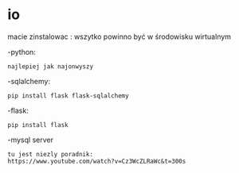 # io
macie zinstalowac :
wszytko powinno być w środowisku wirtualnym

-python:

    najlepiej jak najonwyszy 

-sqlalchemy:

    pip install flask flask-sqlalchemy

-flask:

    pip install flask

-mysql server

    tu jest niezly poradnik:
    https://www.youtube.com/watch?v=Cz3WcZLRaWc&t=300s



